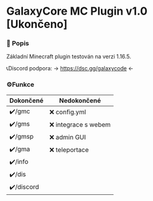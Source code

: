# GalaxyCore MC Plugin v1.0 [Ukončeno]

### 📄 Popis

Základní Minecraft plugin testován na verzi 1.16.5.
  
  📞Discord podpora: -> https://dsc.gg/galaxycode <-
  
  ### ⚙️Funkce
                    
Dokončené  | Nedokončené
------------- | -------------
✔️/gmc  | ❌ config.yml
✔️/gms  | ❌ integrace s webem
✔️/gmsp  | ❌ admin GUI
✔️/gma  | ❌ teleportace
✔️/info  | 
✔️/dis  | 
✔️/discord  | 
